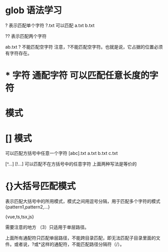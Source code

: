 # glob 语法学习

? 表示匹配单个字符
?.txt 可以匹配 a.txt b.txt

?? 表示匹配两个字符

ab.txt
? 不能匹配空字符
注意，?不能匹配空字符。也就是说，它占据的位置必须有字符存在。

# \* 字符 通配字符 可以匹配任意长度的字符

# 模式

# [] 模式

可以匹配方括号中任意一个字符
[abc].txt
a.txt b.txt c.txt

[^...] [!...]
可以匹配不在方括号中的任意字符 上面两种写法是等价的

# {}大括号匹配模式

表示匹配大括号中的所用模式，模式之间用逗号分隔，用于匹配多个字符的模式
{pattern1,pattern2,...}

{vue,ts,tsx,js}

需要注意的地方
（3）只适用于单层路径。

上面所有通配符只匹配单层路径，不能跨目录匹配，即无法匹配子目录里面的文件。或者说，?或\*这样的通配符，不能匹配路径分隔符（/）。
